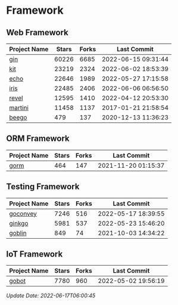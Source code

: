 # Framework

## Web Framework
| Project Name | Stars | Forks | Last Commit |
| ------------ | ----- | ----- | ----------- |
| [gin](https://github.com/gin-gonic/gin) | 60226 | 6685 | 2022-06-15 09:31:44 |
| [kit](https://github.com/go-kit/kit) | 23219 | 2324 | 2022-06-02 18:53:39 |
| [echo](https://github.com/labstack/echo) | 22646 | 1989 | 2022-05-27 17:15:58 |
| [iris](https://github.com/kataras/iris) | 22485 | 2406 | 2022-06-06 06:56:50 |
| [revel](https://github.com/revel/revel) | 12595 | 1410 | 2022-04-12 20:53:30 |
| [martini](https://github.com/go-martini/martini) | 11458 | 1137 | 2017-01-21 21:58:54 |
| [beego](https://github.com/astaxie/beego) | 479 | 137 | 2020-12-13 11:36:23 |

## ORM Framework
| Project Name | Stars | Forks | Last Commit |
| ------------ | ----- | ----- | ----------- |
| [gorm](https://github.com/jinzhu/gorm) | 464 | 147 | 2021-11-20 01:15:37 |

## Testing Framework
| Project Name | Stars | Forks | Last Commit |
| ------------ | ----- | ----- | ----------- |
| [goconvey](https://github.com/smartystreets/goconvey) | 7246 | 516 | 2022-05-17 18:39:55 |
| [ginkgo](https://github.com/onsi/ginkgo) | 5981 | 537 | 2022-05-23 15:46:20 |
| [goblin](https://github.com/franela/goblin) | 849 | 74 | 2021-10-03 14:34:22 |

## IoT Framework
| Project Name | Stars | Forks | Last Commit |
| ------------ | ----- | ----- | ----------- |
| [gobot](https://github.com/hybridgroup/gobot) | 7780 | 960 | 2022-05-02 19:56:19 |

*Update Date: 2022-06-17T06:00:45*